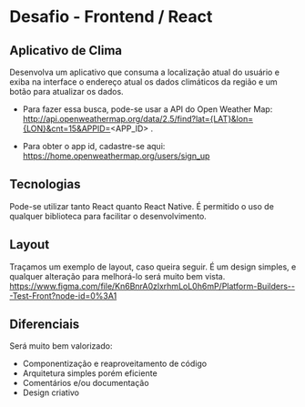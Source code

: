 # Desafio - Frontend / React

## Aplicativo de Clima 

Desenvolva um aplicativo que consuma a localização atual do usuário e exiba na interface o endereço atual os dados climáticos da região e um botão para atualizar os dados.

* Para fazer essa busca, pode-se usar a API do Open Weather Map: 
http://api.openweathermap.org/data/2.5/find?lat={LAT}&lon={LON}&cnt=15&APPID=<APP_ID> . 

*  Para obter o app id, cadastre-se aqui:  https://home.openweathermap.org/users/sign_up 

## Tecnologias

Pode-se utilizar tanto React quanto React Native. É permitido o uso de qualquer biblioteca para facilitar o desenvolvimento.

## Layout

Traçamos um exemplo de layout, caso queira seguir. É um design simples, e qualquer alteração para melhorá-lo será muito bem vista.
https://www.figma.com/file/Kn6BnrA0zlxrhmLoL0h6mP/Platform-Builders---Test-Front?node-id=0%3A1

## Diferenciais

Será muito bem valorizado:

- Componentização e reaproveitamento de código
- Arquitetura simples porém eficiente
- Comentários e/ou documentação
- Design criativo
